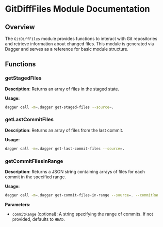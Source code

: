 # GitDiffFiles Module Documentation

## Overview

The `GitDiffFiles` module provides functions to interact with Git repositories and retrieve information about changed files. This module is generated via Dagger and serves as a reference for basic module structure.

## Functions

### getStagedFiles

**Description:**
Returns an array of files in the staged state.

**Usage:**

```bash
dagger call -m=.dagger get-staged-files --source=.
```

### getLastCommitFiles

**Description:**
Returns an array of files from the last commit.

**Usage:**

```bash
dagger call -m=.dagger get-last-commit-files --source=.
```

### getCommitFilesInRange

**Description:**
Returns a JSON string containing arrays of files for each commit in the specified range.

**Usage:**

```bash
dagger call -m=.dagger get-commit-files-in-range --source=. --commitRange=<commit-range>
```

**Parameters:**

- `commitRange` (optional): A string specifying the range of commits. If not provided, defaults to `HEAD`.
